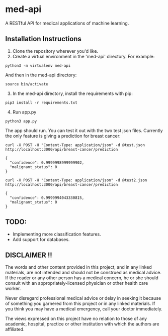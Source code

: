 # med-api
A RESTful API for medical applications of machine learning.

## Installation Instructions

1. Clone the repository wherever you'd like.
2. Create a virtual environment in the 'med-api' directory. For example:

```
python3 -m virtualenv med-api
```

And then in the med-api directory:

```
source bin/activate
```

3. In the med-api directory, install the requirements with pip:

```
pip3 install -r requirements.txt
```

4. Run app.py

```
python3 app.py
```

The app should run. You can test it out with the two test json files. Currently the only feature is giving a prediction for breast cancer:

```
curl -X POST -H "Content-Type: application/json" -d @test.json http://localhost:3000/api/breast-cancer/prediction

{
  "confidence": 0.9999998999999902,
  "malignant_status": 0
}
```

```
curl -X POST -H "Content-Type: application/json" -d @test2.json http://localhost:3000/api/breast-cancer/prediction

{
  "confidence": 0.9999994043330815,
  "malignant_status": 0
}

```


## TODO:
* Implementing more classification features.
* Add support for databases.

## DISCLAIMER !!
The words and other con­tent pro­vided in this project, and in any linked mate­ri­als, are not intended and should not be con­strued as med­ical advice. If the reader or any other per­son has a med­ical con­cern, he or she should con­sult with an appropriately-licensed physi­cian or other health care worker.

Never dis­re­gard pro­fes­sional med­ical advice or delay in seek­ing it because of some­thing you garnered from this project or in any linked materials. If you think you may have a med­ical emer­gency, call your doc­tor immediately.

The views expressed on this project have no rela­tion to those of any academic, hospital, practice or other insti­tu­tion with which the authors are  affiliated.
